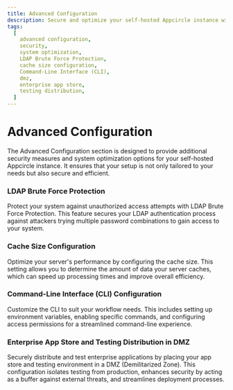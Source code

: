 ```yaml
---
title: Advanced Configuration
description: Secure and optimize your self-hosted Appcircle instance with advanced configuration settings. Learn how to enable LDAP Brute Force Protection, configure cache size, and customize the Command-Line Interface (CLI).
tags:
  [
    advanced configuration,
    security,
    system optimization,
    LDAP Brute Force Protection,
    cache size configuration,
    Command-Line Interface (CLI),
    dmz,
    enterprise app store,
    testing distribution,
  ]
---
```


# Advanced Configuration

The Advanced Configuration section is designed to provide additional security measures and system optimization options for your self-hosted Appcircle instance. It ensures that your setup is not only tailored to your needs but also secure and efficient.

### LDAP Brute Force Protection

Protect your system against unauthorized access attempts with LDAP Brute Force Protection. This feature secures your LDAP authentication process against attackers trying multiple password combinations to gain access to your system.

### Cache Size Configuration

Optimize your server's performance by configuring the cache size. This setting allows you to determine the amount of data your server caches, which can speed up processing times and improve overall efficiency.

### Command-Line Interface (CLI) Configuration

Customize the CLI to suit your workflow needs. This includes setting up environment variables, enabling specific commands, and configuring access permissions for a streamlined command-line experience.

### Enterprise App Store and Testing Distribution in DMZ

Securely distribute and test enterprise applications by placing your app store and testing environment in a DMZ (Demilitarized Zone). This configuration isolates testing from production, enhances security by acting as a buffer against external threats, and streamlines deployment processes.
